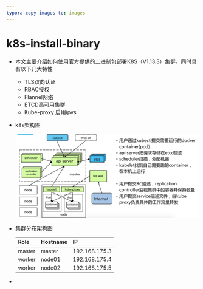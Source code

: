 ```yaml
---
typora-copy-images-to: images
---
```


# k8s-install-binary

- 本文主要介绍如何使用官方提供的二进制包部署K8S（V1.13.3）集群。同时具有以下几大特性

  - TLS双向认证
  - RBAC授权
  - Flannel网络
  - ETCD高可用集群
  - Kube-proxy 启用ipvs

- k8s架构图

  ![k8s架构 (2)](https://github.com/hikubernetes/k8s-install-binary/blob/master/images/k8s%E6%9E%B6%E6%9E%84%20(2).png)



* 集群分布架构图

  | Role   | Hostname | IP            |
  | ------ | -------- | ------------- |
  | master | master   | 192.168.175.3 |
  | worker | node01   | 192.168.175.4 |
  | worker | node02   | 192.168.175.5 |

* 